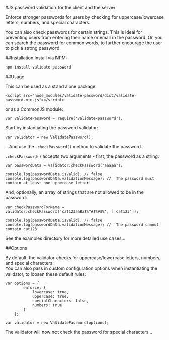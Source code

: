 
#JS password validation for the client and the server

Enforce stronger passwords for users by checking for uppercase/lowercase letters, numbers, and special characters.

You can also check passwords for certain strings.  This is ideal for preventing users from entering their name or email in the password.
Or, you can search the password for common words, to further encourage the user to pick a strong password.

##Installation
Install via NPM:

```
npm install validate-password
```

##Usage

This can be used as a stand alone package:

``` 
<script src="node_modules/validate-password/dist/validate-password.min.js"></script>
```

or as a CommonJS module:

```
var ValidatePassword = require('validate-password');
```

Start by instantiating the password validator:

```
var validator = new ValidatePassword();
```

...And use the ```.checkPassword()``` method to validate the password.

```.checkPassword()``` accepts two arguments - first, the password as a string:

```
var passwordData = validator.checkPassword('aaaaa');

console.log(passwordData.isValid); // false
console.log(passwordData.validationMessage); // 'The password must contain at least one uppercase letter'
```

And, optionally, an array of strings that are not allowed to be in the password:

```
var checkPasswordForName = validator.checkPassword('cat123aaBa$%^#$%#$%', ['cat123']);

console.log(passwordData.isValid); // false
console.log(passwordData.validationMessage); // 'The password cannot contain cat123'
```

See the examples directory for more detailed use cases...

##Options

By default, the validator checks for uppercase/lowercase letters, numbers, and special characters.  
You can also pass in custom configuration options when instantiating the validator, to loosen these default rules:

```
var options = {
        enforce: {
            lowercase: true,
            uppercase: true,
            specialCharacters: false,
            numbers: true
        }
    };

var validator = new ValidatePassword(options);

```

The validator will now not check the password for special characters...







